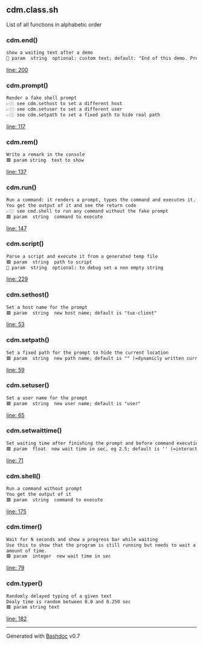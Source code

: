 ## cdm.class.sh

List of all functions in alphabetic order

### cdm.end()

```txt
show a waiting text after a demo
🔹 param  string  optional: custom text; default: "End of this demo. Press Return ..."
```

[line: 200](https://github.com/axelhahn/bash_cli-demo-maker/blob/main/cdm.class.sh#L200)

### cdm.prompt()

```txt
Render a fake shell prompt
👉🏼 see cdm.sethost to set a different host
👉🏼 see cdm.setuser to set a different user
👉🏼 see cdm.setpath to set a fixed path to hide real path
```

[line: 117](https://github.com/axelhahn/bash_cli-demo-maker/blob/main/cdm.class.sh#L117)

### cdm.rem()

```txt
Write a remark in the console
🟩 param string  text to show
```

[line: 137](https://github.com/axelhahn/bash_cli-demo-maker/blob/main/cdm.class.sh#L137)

### cdm.run()

```txt
Run a command: it renders a prompt, types the command and executes it.
You get the output of it and see the return code
👉🏼 see cmd.shell to run any command without the fake prompt
🟩 param  string  command to execute
```

[line: 147](https://github.com/axelhahn/bash_cli-demo-maker/blob/main/cdm.class.sh#L147)

### cdm.script()

```txt
Parse a script and execute it from a generated temp file
🟩 param  string  path to script
🔹 param  string  optional: to debug set a non empty string
```

[line: 229](https://github.com/axelhahn/bash_cli-demo-maker/blob/main/cdm.class.sh#L229)

### cdm.sethost()

```txt
Set a host name for the prompt
🟩 param  string  new host name; default is "tux-client"
```

[line: 53](https://github.com/axelhahn/bash_cli-demo-maker/blob/main/cdm.class.sh#L53)

### cdm.setpath()

```txt
Set a fixed path for the prompt to hide the current location
🟩 param  string  new path name; default is "" (=dynamicly written current dir)
```

[line: 59](https://github.com/axelhahn/bash_cli-demo-maker/blob/main/cdm.class.sh#L59)

### cdm.setuser()

```txt
Set a user name for the prompt
🟩 param  string  new user name; default is "user"
```

[line: 65](https://github.com/axelhahn/bash_cli-demo-maker/blob/main/cdm.class.sh#L65)

### cdm.setwaittime()

```txt
Set waiting time after finishing the prompt and before command execution 
🟩 param  float  new wait time in sec, eg 2.5; default is '' (=interactive return)
```

[line: 71](https://github.com/axelhahn/bash_cli-demo-maker/blob/main/cdm.class.sh#L71)

### cdm.shell()

```txt
Run a command without prompt
You get the output of it
🟩 param  string  command to execute
```

[line: 175](https://github.com/axelhahn/bash_cli-demo-maker/blob/main/cdm.class.sh#L175)

### cdm.timer()

```txt
Wait for N seconds and show a progress bar while waiting
Use this to show that the program is still running but needs to wait a fixed
amount of time.
🟩 param  integer  new wait time in sec
```

[line: 79](https://github.com/axelhahn/bash_cli-demo-maker/blob/main/cdm.class.sh#L79)

### cdm.typer()

```txt
Randomly delayed typing of a given text
Dealy time is random between 0.0 and 0.250 sec
🟩 param string text
```

[line: 182](https://github.com/axelhahn/bash_cli-demo-maker/blob/main/cdm.class.sh#L182)

- - -
Generated with [Bashdoc](https://github.com/axelhahn/bashdoc) v0.7
